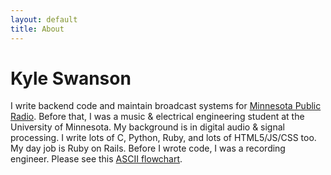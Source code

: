 ```yaml
---
layout: default
title: About
---
```

# Kyle Swanson

I write backend code and maintain broadcast systems for [Minnesota Public Radio](https://www.google.com/maps/place/Minnesota+Public+Radio/@44.9488841,-93.095812,3a,75y,91.17h,109.08t/data=!3m6!1e1!3m4!1szhKjHEHnjmevRnRtG4MBKw!2e0!7i13312!8i6656!4m2!3m1!1s0x87f7d5528ec8a0b9:0x27afa5dc5d22eecf!6m1!1e1). Before that, I was a music & electrical engineering student at the University of Minnesota. My background is in digital audio & signal processing. I write lots of C, Python, Ruby, and lots of HTML5/JS/CSS too. My day job is Ruby on Rails. Before I wrote code, I was a recording engineer. Please see this [ASCII flowchart](https://github.com/kylophone/lifeflow/blob/master/README.md).
